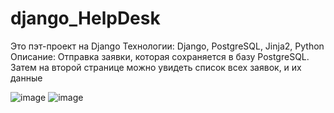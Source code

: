 # django_HelpDesk
Это пэт-проект на Django
Технологии: Django, PostgreSQL, Jinja2, Python
Описание: Отправка заявки, которая сохраняется в базу PostgreSQL.
Затем на второй странице можно увидеть список всех заявок, и их данные

![image](https://user-images.githubusercontent.com/119428680/233844412-52a056ac-a339-489d-9da9-b4f681df4484.png)
![image](https://user-images.githubusercontent.com/119428680/233844482-8b77bef4-2b9a-4633-88b8-c77a9d60e650.png)


